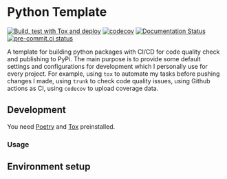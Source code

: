 # Python Template

[![Build, test with Tox and deploy](https://github.com/proafxin/dota2ai/actions/workflows/test_release.yaml/badge.svg)](https://github.com/proafxin/dota2ai/actions/workflows/test_release.yaml)
[![codecov](https://codecov.io/gh/proafxin/python-template/graph/badge.svg?token=w6t9xzSY45)](https://codecov.io/gh/proafxin/python-template)
[![Documentation Status](https://readthedocs.org/projects/dota2ai/badge/?version=latest)](https://dota2ai.readthedocs.io/en/latest/?badge=latest)
[![pre-commit.ci status](https://results.pre-commit.ci/badge/github/proafxin/dota2ai/develop.svg)](https://results.pre-commit.ci/latest/github/proafxin/dota2ai/develop)

A template for building python packages with CI/CD for code quality check and publishing to PyPi. The main purpose is to provide some default settings and configurations for development which I personally use for every project. For example, using `tox` to automate my tasks before pushing changes I made, using `trunk` to check code quality issues, using Github actions as CI, using `codecov` to upload coverage data.

## Development

You need [Poetry](https://python-poetry.org/docs/#installing-with-the-official-installer) and [Tox](https://tox.wiki/en/latest/installation.html#via-pip) preinstalled.

### Usage

## Environment setup
